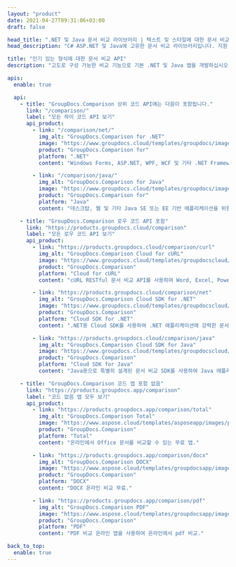 ```yaml
---
layout: "product"
date: 2021-04-27T09:31:06+03:00
draft: false

head_title: ".NET 및 Java 문서 비교 라이브러리 | 텍스트 및 스타일에 대한 문서 비교"
head_description: "C# ASP.NET 및 Java에 고유한 문서 비교 라이브러리입니다. 지원 형식의 비교 파일 간의 변경 사항을 식별하기 위해 차이점에 대한 스타일 및 콘텐츠 비교."

title: "인기 있는 형식에 대한 문서 비교 API"
description: "고도로 구성 가능한 비교 기능으로 기본 .NET 및 Java 앱을 개발하십시오. 유사한 문서 형식 간의 콘텐츠 및 텍스트 스타일 비교."

apis:
  enable: true

  api:
    - title: "GroupDocs.Comparison 상위 코드 API에는 다음이 포함됩니다."
      link: "/comparison/"
      label: "모든 하이 코드 API 보기"
      api_product:
        - link: "/comparison/net/"
          img_alt: "GroupDocs.Comparison for .NET"
          image: "https://www.groupdocs.cloud/templates/groupdocs/images/product-logos/groupdocs-comparison-net.png"
          product: "GroupDocs.Comparison for"
          platform: ".NET"
          content: "Windows Forms, ASP.NET, WPF, WCF 및 기타 .NET Framework 기반 응용 프로그램을 위한 기본 .NET API."

        - link: "/comparison/java/"
          img_alt: "GroupDocs.Comparison for Java"
          image: "https://www.groupdocs.cloud/templates/groupdocs/images/product-logos/groupdocs-comparison-java.png"
          product: "GroupDocs.Comparison for"
          platform: "Java"
          content: "데스크탑, 웹 및 기타 Java SE 또는 EE 기반 애플리케이션을 위한 기본 Java API."

    - title: "GroupDocs.Comparison 로우 코드 API 포함"
      link: "https://products.groupdocs.cloud/comparison"
      label: "모든 로우 코드 API 보기"
      api_product:
        - link: "https://products.groupdocs.cloud/comparison/curl"
          img_alt: "GroupDocs.Comparison Cloud for cURL"
          image: "https://www.groupdocs.cloud/templates/groupdocscloud/images/sdk/272x272/groupdocs_comparison-for-curl.png"
          product: "GroupDocs.Comparison"
          platform: "Cloud for cURL"
          content: "cURL RESTful 문서 비교 API를 사용하여 Word, Excel, PowerPoint 및 기타 널리 사용되는 파일 형식 비교."

        - link: "https://products.groupdocs.cloud/comparison/net"
          img_alt: "GroupDocs.Comparison Cloud SDK for .NET"
          image: "https://www.groupdocs.cloud/templates/groupdocscloud/images/sdk/272x272/groupdocs_comparison-for-net.png"
          product: "GroupDocs.Comparison"
          platform: "Cloud SDK for .NET"
          content: ".NET용 Cloud SDK를 사용하여 .NET 애플리케이션에 강력한 문서 비교 기능을 추가합니다. DOCX, XLSX, PPTX 등 비교."

        - link: "https://products.groupdocs.cloud/comparison/java"
          img_alt: "GroupDocs.Comparison Cloud SDK for Java"
          image: "https://www.groupdocs.cloud/templates/groupdocscloud/images/sdk/272x272/groupdocs_comparison-for-java.png"
          product: "GroupDocs.Comparison"
          platform: "Cloud SDK for Java"
          content: "Java용으로 특별히 설계된 문서 비교 SDK를 사용하여 Java 애플리케이션에 고충실도 문서 비교 기능 추가."

    - title: "GroupDocs.Comparison 코드 앱 포함 없음"
      link: "https://products.groupdocs.app/comparison"
      label: "코드 없음 앱 모두 보기"
      api_product:
        - link: "https://products.groupdocs.app/comparison/total"
          img_alt: "GroupDocs.Comparison Total"
          image: "https://www.aspose.cloud/templates/asposeapp/images/products/logo/aspose_comparison-app.png"
          product: "GroupDocs.Comparison"
          platform: "Total"
          content: "온라인에서 Office 문서를 비교할 수 있는 무료 앱."

        - link: "https://products.groupdocs.app/comparison/docx"
          img_alt: "GroupDocs.Comparison DOCX"
          image: "https://www.aspose.cloud/templates/groupdocsapp/images/products/logo/groupdocs_words-app.png"
          product: "GroupDocs.Comparison"
          platform: "DOCX"
          content: "DOCX 온라인 비교 무료."

        - link: "https://products.groupdocs.app/comparison/pdf"
          img_alt: "GroupDocs.Comparison PDF"
          image: "https://www.aspose.cloud/templates/groupdocsapp/images/products/logo/groupdocs_pdf-app.png"
          product: "GroupDocs.Comparison"
          platform: "PDF"
          content: "PDF 비교 온라인 앱을 사용하여 온라인에서 pdf 비교."

back_to_top:
  enable: true
---
```

